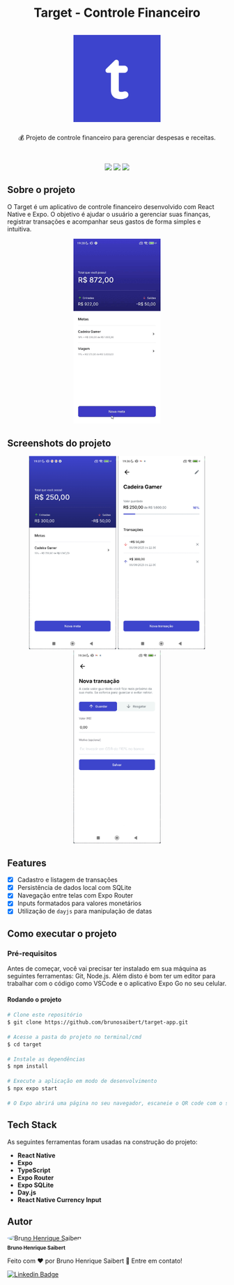<h1 align="center">
Target - Controle Financeiro
<br /><br />
    <img alt="Target - Controle Financeiro" title="#target" src="https://raw.githubusercontent.com/brunosaibert/target-app/main/assets/docs/icon.png" width="200px" />
</h1>

<p align="center">💰 Projeto de controle financeiro para gerenciar despesas e receitas.</p>

<br />

<p align="center">
  <img src="https://img.shields.io/badge/React_Native-20232A?style=for-the-badge&logo=react&logoColor=61DAFB" />
  <img src="https://img.shields.io/badge/Expo-000020?style=for-the-badge&logo=expo&logoColor=white" />
  <img src="https://img.shields.io/badge/TypeScript-007ACC?style=for-the-badge&logo=typescript&logoColor=white" />
</p>

## Sobre o projeto

O Target é um aplicativo de controle financeiro desenvolvido com React Native e Expo. O objetivo é ajudar o usuário a gerenciar suas finanças, registrar transações e acompanhar seus gastos de forma simples e intuitiva.

<p align="center">
  <img src="https://raw.githubusercontent.com/brunosaibert/target-app/main/assets/docs/target.gif" width="200px" />
</p>

## Screenshots do projeto

<p align="center">
  <img src="https://raw.githubusercontent.com/brunosaibert/target-app/main/assets/docs/target-home.png" width="200px" />
  <img src="https://raw.githubusercontent.com/brunosaibert/target-app/main/assets/docs/target-target.png" width="200px" />
  <img src="https://raw.githubusercontent.com/brunosaibert/target-app/main/assets/docs/target-transaction.png" width="200px" />
</p>

## Features

- [x] Cadastro e listagem de transações
- [x] Persistência de dados local com SQLite
- [x] Navegação entre telas com Expo Router
- [x] Inputs formatados para valores monetários
- [x] Utilização de `dayjs` para manipulação de datas

## Como executar o projeto

### Pré-requisitos

Antes de começar, você vai precisar ter instalado em sua máquina as seguintes ferramentas:
Git, Node.js.
Além disto é bom ter um editor para trabalhar com o código como VSCode e o aplicativo Expo Go no seu celular.

#### Rodando o projeto

```bash
# Clone este repositório
$ git clone https://github.com/brunosaibert/target-app.git

# Acesse a pasta do projeto no terminal/cmd
$ cd target

# Instale as dependências
$ npm install

# Execute a aplicação em modo de desenvolvimento
$ npx expo start

# O Expo abrirá uma página no seu navegador, escaneie o QR code com o seu celular.
```

## Tech Stack

As seguintes ferramentas foram usadas na construção do projeto:

- **React Native**
- **Expo**
- **TypeScript**
- **Expo Router**
- **Expo SQLite**
- **Day.js**
- **React Native Currency Input**

## Autor

<a href="https://brunosaibert.com.br/">
 <img style="border-radius: 50%;" src="https://avatars2.githubusercontent.com/u/40339324?s=460&u=4f5a7b83aa4e018b4eccbeaa1f6a6b8b04e0e4b7&v=4" width="100px;" alt="Bruno Henrique Saibert"/>
 <br />
 <sub><b>Bruno Henrique Saibert</b></sub></a>
 <br />

Feito com ❤️ por Bruno Henrique Saibert 👋 Entre em contato!

[![Linkedin Badge](https://img.shields.io/badge/-LinkedIn-blue?style=for-the-badge&logo=Linkedin&logoColor=white&link=https://www.linkedin.com/in/brunohenriquesaibert/)](https://www.linkedin.com/in/brunohenriquesaibert/)
